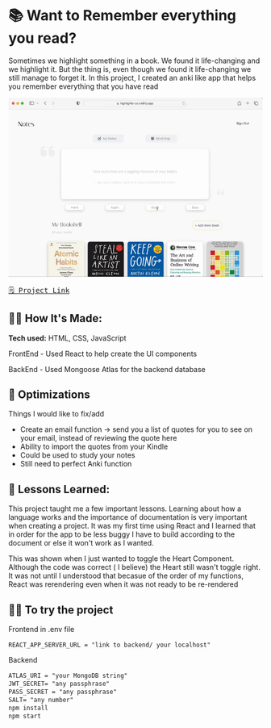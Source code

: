 # 📚 Want to Remember everything you read?

Sometimes we highlight something in a book. We found it life-changing and we highlight it. But the thing is, 
even though we found it life-changing we still manage to forget it. In this project, I created an anki like app that 
helps you remember everything that you have read



[![](Highlights.gif)](https://highlights-co.netlify.app/)


[
<kbd>
 🗒️ Project Link
</kbd>](https://highlights-co.netlify.app/)




## 👩‍💻 How It's Made:

**Tech used:** HTML, CSS, JavaScript

FrontEnd - Used React to help create the UI components

BackEnd - Used Mongoose Atlas for the backend database


## 🏸 Optimizations

Things I would like to fix/add
- Create an email function -> send you a list of quotes for you to see on your email, instead of reviewing the quote here
- Ability to import the quotes from your Kindle
- Could be used to study your notes
- Still need to perfect Anki function


## 📝 Lessons Learned:

This project taught me a few important lessons. Learning about how a language works and the importance of documentation is very important when creating a project. It was my first time using React and I learned that in order for the app to be less buggy I have to build according to the document or else it won't work as I wanted. 

This was shown when I just wanted to toggle the Heart Component. Although the code was correct ( I believe) the Heart still wasn't toggle right. It was not until I understood that becasue of the order of my functions, React was rerendering even when it was not ready to be re-rendered


## 👩‍💻 To try the project

Frontend
in .env file
```
REACT_APP_SERVER_URL = "link to backend/ your localhost"
```

Backend
```
ATLAS_URI = "your MongoDB string"
JWT_SECRET= "any passphrase"
PASS_SECRET = "any passphrase"
SALT= "any number"
npm install
npm start
```

